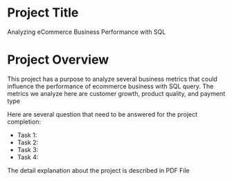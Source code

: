 # Project Title
Analyzing eCommerce Business Performance with SQL

# Project Overview
This project has a purpose to analyze several business metrics that could influence the performance of ecommerce business with SQL query. The metrics we analyze here are customer growth, product quality, and payment type  

Here are several question that need to be answered for the project completion:

- Task 1: 
- Task 2: 
- Task 3: 
- Task 4: 

The detail explanation about the project is described in PDF File
